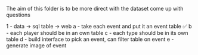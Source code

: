 The aim of this folder is to be more direct with the dataset come up with questions

1 - data -> sql table -> web
  a - take each event and put it an event table ✅
  b - each player should be in an own table 
  c - each type should be in its own table
  d - build interface to pick an event, can filter table on event
  e - generate image of event
